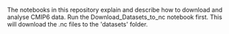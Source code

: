 The notebooks in this repository explain and describe how to download and analyse CMIP6 data. Run the Download_Datasets_to_nc notebook first. This will download the .nc files to the 'datasets' folder.
